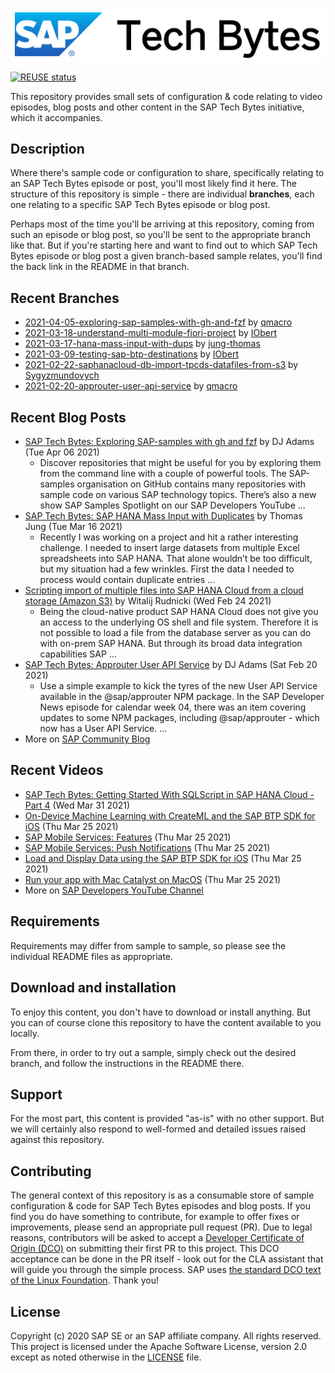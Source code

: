 
![SAP Tech Bytes header image](header-image.png)

[![REUSE status](https://api.reuse.software/badge/github.com/SAP-samples/sap-tech-bytes)](https://api.reuse.software/info/github.com/SAP-samples/sap-tech-bytes)

This repository provides small sets of configuration &amp; code relating to video episodes, blog posts and other content in the SAP Tech Bytes initiative, which it accompanies.

## Description

Where there&#x27;s sample code or configuration to share, specifically relating to an SAP Tech Bytes episode or post, you&#x27;ll most likely find it here. The structure of this repository is simple - there are individual **branches**, each one relating to a specific SAP Tech Bytes episode or blog post.

Perhaps most of the time you&#x27;ll be arriving at this repository, coming from such an episode or blog post, so you&#x27;ll be sent to the appropriate branch like that. But if you&#x27;re starting here and want to find out to which SAP Tech Bytes episode or blog post a given branch-based sample relates, you&#x27;ll find the back link in the README in that branch.
 
## Recent Branches
- [2021-04-05-exploring-sap-samples-with-gh-and-fzf](https://github.com/SAP-samples/sap-tech-bytes/tree/2021-04-05-exploring-sap-samples-with-gh-and-fzf) by [qmacro](https://github.com/qmacro) 
- [2021-03-18-understand-multi-module-fiori-project](https://github.com/SAP-samples/sap-tech-bytes/tree/2021-03-18-understand-multi-module-fiori-project) by [IObert](https://github.com/IObert) 
- [2021-03-17-hana-mass-input-with-dups](https://github.com/SAP-samples/sap-tech-bytes/tree/2021-03-17-hana-mass-input-with-dups) by [jung-thomas](https://github.com/jung-thomas) 
- [2021-03-09-testing-sap-btp-destinations](https://github.com/SAP-samples/sap-tech-bytes/tree/2021-03-09-testing-sap-btp-destinations) by [IObert](https://github.com/IObert) 
- [2021-02-22-saphanacloud-db-import-tpcds-datafiles-from-s3](https://github.com/SAP-samples/sap-tech-bytes/tree/2021-02-22-saphanacloud-db-import-tpcds-datafiles-from-s3) by [Sygyzmundovych](https://github.com/Sygyzmundovych) 
- [2021-02-20-approuter-user-api-service](https://github.com/SAP-samples/sap-tech-bytes/tree/2021-02-20-approuter-user-api-service) by [qmacro](https://github.com/qmacro) 

## Recent Blog Posts
- [SAP Tech Bytes: Exploring SAP-samples with gh and fzf](https://blogs.sap.com/?p=1311682) by DJ Adams (Tue Apr 06 2021)
  - Discover repositories that might be useful for you by exploring them from the command line with a couple of powerful tools. The SAP-samples organisation on GitHub contains many repositories with sample code on various SAP technology topics. There’s also a new show SAP Samples Spotlight on our SAP Developers YouTube ...
- [SAP Tech Bytes: SAP HANA Mass Input with Duplicates](https://blogs.sap.com/?p=1300544) by Thomas Jung (Tue Mar 16 2021)
  - Recently I was working on a project and hit a rather interesting challenge. I needed to insert large datasets from multiple Excel spreadsheets into SAP HANA. That alone wouldn’t be too difficult, but my situation had a few wrinkles. First the data I needed to process would contain duplicate entries ...
- [Scripting import of multiple files into SAP HANA Cloud from a cloud storage (Amazon S3)](https://blogs.sap.com/?p=1279994) by Witalij Rudnicki (Wed Feb 24 2021)
  - Being the cloud-native product SAP HANA Cloud does not give you an access to the underlying OS shell and file system. Therefore it is not possible to load a file from the database server as you can do with on-prem SAP HANA. But through its broad data integration capabilities SAP ...
- [SAP Tech Bytes: Approuter User API Service](https://blogs.sap.com/?p=1281120) by DJ Adams (Sat Feb 20 2021)
  - Use a simple example to kick the tyres of the new User API Service available in the @sap/approuter NPM package. In the SAP Developer News episode for calendar week 04, there was an item covering updates to some NPM packages, including @sap/approuter - which now has a User API Service. ...
- More on [SAP Community Blog](https://blogs.sap.com/tag/sap-tech-bytes/)
    
## Recent Videos
- [SAP Tech Bytes: Getting Started With SQLScript in SAP HANA Cloud - Part 4](https://www.youtube.com/watch?v=S_fgdnuwan0) (Wed Mar 31 2021)
- [On-Device Machine Learning with CreateML and the SAP BTP SDK for iOS](https://www.youtube.com/watch?v=8Or1siLDIHM) (Thu Mar 25 2021)
- [SAP Mobile Services: Features](https://www.youtube.com/watch?v=U0YtI1HrFYU) (Thu Mar 25 2021)
- [SAP Mobile Services: Push Notifications](https://www.youtube.com/watch?v=uj0ORqO_yEA) (Thu Mar 25 2021)
- [Load and Display Data using the SAP BTP SDK for iOS](https://www.youtube.com/watch?v=b3loeKdmzxI) (Thu Mar 25 2021)
- [Run your app with Mac Catalyst on MacOS](https://www.youtube.com/watch?v=tiqNiFMss5E) (Thu Mar 25 2021)
- More on [SAP Developers YouTube Channel](https://www.youtube.com/playlist?list=PL6RpkC85SLQC3HBShmlMaPu_nL--4f20z)

## Requirements

Requirements may differ from sample to sample, so please see the individual README files as appropriate.

## Download and installation

To enjoy this content, you don&#x27;t have to download or install anything. But you can of course clone this repository to have the content available to you locally.

From there, in order to try out a sample, simply check out the desired branch, and follow the instructions in the README there.

## Support

For the most part, this content is provided &quot;as-is&quot; with no other support. But we will certainly also respond to well-formed and detailed issues raised against this repository.

## Contributing

The general context of this repository is as a consumable store of sample configuration &amp; code for SAP Tech Bytes episodes and blog posts. If you find you do have something to contribute, for example to offer fixes or improvements, please send an appropriate pull request (PR). Due to legal reasons, contributors will be asked to accept a [Developer Certificate of Origin (DCO)](https://en.wikipedia.org/wiki/Developer_Certificate_of_Origin) on submitting their first PR to this project. This DCO acceptance can be done in the PR itself - look out for the CLA assistant that will guide you through the simple process. SAP uses [the standard DCO text of the Linux Foundation](https://developercertificate.org/). Thank you!

## License

Copyright (c) 2020 SAP SE or an SAP affiliate company. All rights reserved. This project is licensed under the Apache Software License, version 2.0 except as noted otherwise in the [LICENSE](LICENSE) file.

